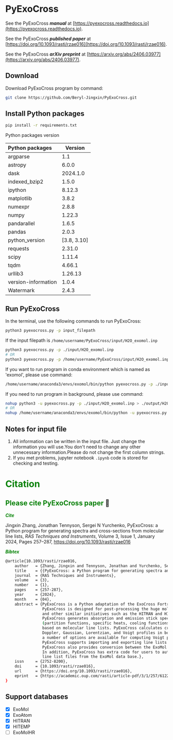 # PyExoCross

See the PyExoCross ***manual*** at [https://pyexocross.readthedocs.io](https://pyexocross.readthedocs.io).

See the PyExoCross ***published paper*** at [https://doi.org/10.1093/rasti/rzae016](https://doi.org/10.1093/rasti/rzae016).

See the PyExoCross ***arXiv preprint*** at [https://arxiv.org/abs/2406.03977](https://arxiv.org/abs/2406.03977).


## Download

Download PyExoCross program by command:

```bash
git clone https://github.com/Beryl-Jingxin/PyExoCross.git
```

## Install Python packages

```bash
pip install -r requirements.txt
```

Python packages version

| Python packages     | Version     |
| :------------------ | ----------- |
| argparse            | 1.1         |
| astropy             | 6.0.0       |
| dask                | 2024.1.0    |
| indexed_bzip2       | 1.5.0       |
| ipython             | 8.12.3      |
| matplotlib          | 3.8.2       |
| numexpr             | 2.8.8       |
| numpy               | 1.22.3      |
| pandarallel         | 1.6.5       |
| pandas              | 2.0.3       |
| python_version      | [3.8, 3.10] |
| requests            | 2.31.0      |
| scipy               | 1.11.4      |
| tqdm                | 4.66.1      |
| urllib3             | 1.26.13     |
| version-information | 1.0.4       |
| Watermark           | 2.4.3       |

## Run PyExoCross

In the terminal, use the following commands to run PyExoCross:

```bash
python3 pyexocross.py -p input_filepath
```

If the input filepath is `/home/username/PyExoCross/input/H2O_exomol.inp`

```bash
python3 pyexocross.py -p ./input/H2O_exomol.inp
# OR 
python3 pyexocross.py -p /home/username/PyExoCross/input/H2O_exomol.inp
```

If you want to run program in conda environment which is named as 'exomol', please use command:

```bash
/home/username/anaconda3/envs/exomol/bin/python pyexocross.py -p ./input/H2O_exomol.inp
```

If you need to run program in background, please use command:

```bash
nohup python3 -u pyexocross.py -p ./input/H2O_exomol.inp > ./output/H2O_exomol.out 2>&1 &
# OR 
nohup /home/username/anaconda3/envs/exomol/bin/python -u pyexocross.py -p ./input/H2O_exomol.inp > ./output/H2O_exomol.out 2>&1 &
```

## Notes for input file

1. All information can be written in the input file. Just change the information you will use.You don't need to change any other unnecessary information.Please do not change the first column strings.
2. If you met problems, jupyter notebook `.ipynb` code is stored for checking and testing.


# <font color=Green>**Citation**</font>

## <font color=Green>**Please cite PyExoCross paper**</font> :green_heart:

<font color=Green>***Cite***</font>

Jingxin Zhang, Jonathan Tennyson, Sergei N Yurchenko, 
PyExoCross: a Python program for generating spectra and cross-sections from molecular line lists, 
*RAS Techniques and Instruments*, Volume 3, Issue 1, January 2024, Pages 257–287, 
https://doi.org/10.1093/rasti/rzae016

<font color=Green>***Bibtex***</font>

```bash
@article{10.1093/rasti/rzae016,
    author   = {Zhang, Jingxin and Tennyson, Jonathan and Yurchenko, Sergei N},
    title    = {{PyExoCross: a Python program for generating spectra and cross-sections from molecular line lists}},
    journal  = {RAS Techniques and Instruments},
    volume   = {3},
    number   = {1},
    pages    = {257-287},
    year     = {2024},
    month    = {04},
    abstract = {PyExoCross is a Python adaptation of the ExoCross Fortran application, 
                PyExoCross is designed for post-processing the huge molecular line lists generated by the ExoMol project 
                and other similar initiatives such as the HITRAN and HITEMP data bases. 
                PyExoCross generates absorption and emission stick spectra, cross-sections, and other properties 
                (partition functions, specific heats, cooling functions, lifetimes, and oscillator strengths) 
                based on molecular line lists. PyExoCross calculates cross-sections with four line profiles: 
                Doppler, Gaussian, Lorentzian, and Voigt profiles in both sampling and binned methods; 
                a number of options are available for computing Voigt profiles which we test for speed and accuracy. 
                PyExoCross supports importing and exporting line lists in the ExoMol and HITRAN/HITEMP formats. 
                PyExoCross also provides conversion between the ExoMol and HITRAN data formats. 
                In addition, PyExoCross has extra code for users to automate the batch download of 
                line list files from the ExoMol data base.},
    issn     = {2752-8200},
    doi      = {10.1093/rasti/rzae016},
    url      = {https://doi.org/10.1093/rasti/rzae016},
    eprint   = {https://academic.oup.com/rasti/article-pdf/3/1/257/61224370/rzae016.pdf},
}
```

## Support databases

* [X] ExoMol
* [X] ExoAtom
* [X] HITRAN
* [X] HITEMP
* [ ] ExoMolHR